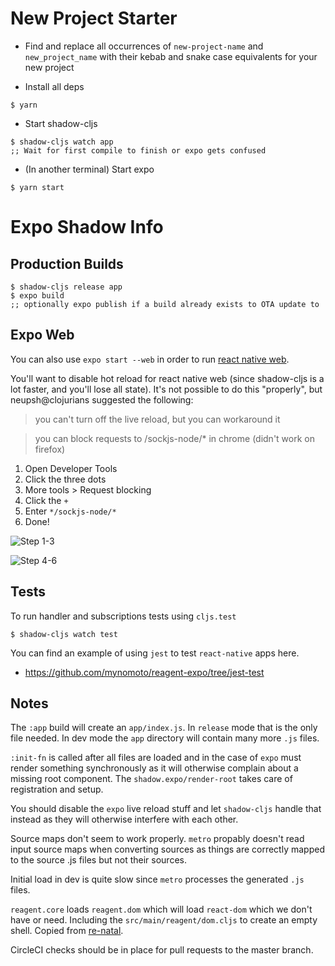 # New Project Starter

- Find and replace all occurrences of `new-project-name` and `new_project_name` with their kebab and snake case equivalents for your new project

- Install all deps
```
$ yarn
```

- Start shadow-cljs
```
$ shadow-cljs watch app
;; Wait for first compile to finish or expo gets confused
```

- (In another terminal) Start expo
```
$ yarn start
```

# Expo Shadow Info

## Production Builds
```
$ shadow-cljs release app
$ expo build
;; optionally expo publish if a build already exists to OTA update to
```

## Expo Web
You can also use `expo start --web` in order to run [react native web](https://github.com/necolas/react-native-web).

You'll want to disable hot reload for react native web (since shadow-cljs is a lot faster, and you'll lose all state). It's not possible to do this "properly", but neupsh@clojurians suggested the following:

> you can't turn off the live reload, but you can workaround it

> you can block requests to /sockjs-node/* in chrome (didn't work on firefox)

1. Open Developer Tools
2. Click the three dots
3. More tools > Request blocking
4. Click the `+`
5. Enter `*/sockjs-node/*`
6. Done!

![Step 1-3](https://memset.se/9429/e0f0c065c9c0231d80681ca7da72bbcd4a67ff1e)

![Step 4-6](https://memset.se/9430/4bd73bd45cda2f096a2d2106d22ba8130b0c5bd2)


## Tests

To run handler and subscriptions tests using `cljs.test`
```
$ shadow-cljs watch test
```

You can find an example of using `jest` to test `react-native` apps here.

- https://github.com/mynomoto/reagent-expo/tree/jest-test

## Notes

The `:app` build will create an `app/index.js`. In `release` mode that is the only file needed. In dev mode the `app` directory will contain many more `.js` files.

`:init-fn` is called after all files are loaded and in the case of `expo` must render something synchronously as it will otherwise complain about a missing root component. The `shadow.expo/render-root` takes care of registration and setup.

You should disable the `expo` live reload stuff and let `shadow-cljs` handle that instead as they will otherwise interfere with each other.

Source maps don't seem to work properly. `metro` propably doesn't read input source maps when converting sources as things are correctly mapped to the source .js files but not their sources.

Initial load in dev is quite slow since `metro` processes the generated `.js` files.

`reagent.core` loads `reagent.dom` which will load `react-dom` which we don't have or need. Including the `src/main/reagent/dom.cljs` to create an empty shell. Copied from [re-natal](https://github.com/drapanjanas/re-natal/blob/master/resources/cljs-reagent6/reagent_dom.cljs).

CircleCI checks should be in place for pull requests to the master branch.

